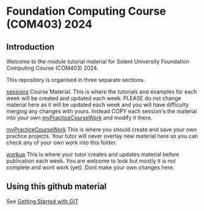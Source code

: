 
# Foundation Computing Course (COM403) 2024

## Introduction

Welcome to the module tutorial material for Solent University Foundation Computing Course (COM403) 2024.

This repository is organised in three separate sections.

[sessions](../main/sessions) Course Material.
This is where the tutorials and examples for each week will be created and updated each week.
PLEASE do not change material here as it will be updated each week and you will have difficulty merging any changes with yours.
Instead COPY each session's the material into your own [myPracticeCourseWork](../main/myPracticeCourseWork) and modify it there.

[myPracticeCourseWork](../main/myPracticeCourseWork) 
This is where you should create and save your own practice projects.
Your tutor will never overlay new material here so you can check any of your own work into this folder.

[workup](../main/workup) This is where your tutor creates and updates material before publication each week. 
You are welcome to look but mostly it is not complete and wont work (yet).
Dont make your own changes here.

## Using this github material

See [Getting Started with GIT](../main/introductionToGitHub.md)

